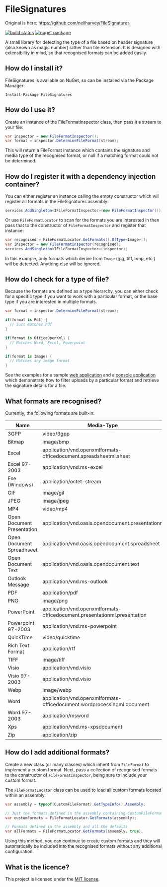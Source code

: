 # FileSignatures

Original is here: https://github.com/neilharvey/FileSignatures

[![build status](https://ci.appveyor.com/api/projects/status/github/neilharvey/filesignatures?svg=true)](https://ci.appveyor.com/project/neilharvey/filesignatures)
[![nuget package](https://badge.fury.io/nu/FileSignatures.svg)](https://www.nuget.org/packages/FileSignatures)

A small library for detecting the type of a file based on header signature (also known as magic number) rather than file
extension. It is designed with extensibility in mind, so that recognised formats can be added easily.

## How do I install it?

FileSignatures is available on NuGet, so can be installed via the Package Manager:

```
Install-Package FileSignatures
```

## How do I use it?

Create an instance of the FileFormatInspector class, then pass it a stream to your file:

```cs
var inspector = new FileFormatInspector();
var format = inspector.DetermineFileFormat(stream);
```

This will return a FileFormat instance which contains the signature and media type of the recognised format, or null if
a matching format could not be determined.

## How do I register it with a dependency injection container?

You can either register an instance calling the empty constructor which will register all formats in the FileSignatures
assembly:

```cs
services.AddSingleton<IFileFormatInspector>(new FileFormatInspector());
```

Or use `FileFormatLocator` to scan for the formats you are interested in then pass that to the constructor
of `FileFormatInspector` and register that instance:

```cs
var recognised = FileFormatLocator.GetFormats().OfType<Image>();
var inspector = new FileFormatInspector(recognised);
services.AddSingleton<IFileFormatInspector>(inspector);
```

In this example, only formats which derive from `Image` (jpg, tiff, bmp, etc.) will be detected. Anything else will be
ignored.

## How do I check for a type of file?

Because the formats are defined as a type hierarchy, you can either check for a specific type if you want to work with a
particular format, or the base type if you are interested in multiple formats.

```cs
var format = inspector.DetermineFileFormat(stream);

if(format is Pdf) {
  // Just matches Pdf
}

if(format is OfficeOpenXml) {
  // Matches Word, Excel, Powerpoint
}

if(format is Image) {
  // Matches any image format
}

```

See the examples for a
sample [web application](https://github.com/neilharvey/FileSignatures/tree/master/examples/WebApplication) and
a [console application](https://github.com/neilharvey/FileSignatures/tree/master/examples/ConsoleApplication) which
demonstrate how to filter uploads by a particular format and retrieve the signature details for a file.

## What formats are recognised?

Currently, the following formats are built-in:

| Name                       | Media-Type                                                                | Extension
|----------------------------|---------------------------------------------------------------------------|--------
| 3GPP                       | video/3gpp                                                                | .3gp
| Bitmap                     | image/bmp                                                                 | .bmp
| Excel                      | application/vnd.openxmlformats-officedocument.spreadsheetml.sheet         | .xlsx
| Excel 97-2003              | application/vnd.ms-excel                                                  | .xls
| Exe (Windows)              | application/octet-stream                                                  | .exe
| GIF                        | image/gif                                                                 | .gif
| JPEG                       | image/jpeg                                                                | .jpeg
| MP4                        | video/mp4                                                                 | .mp4
| Open Document Presentation | application/vnd.oasis.opendocument.presentationn                          | .odp
| Open Document Spreadhseet  | application/vnd.oasis.opendocument.spreadsheet                            | .ods
| Open Document Text         | application/vnd.oasis.opendocument.text                                   | .odt
| Outlook Message            | application/vnd.ms-outlook                                                | .msg
| PDF                        | application/pdf                                                           | .pdf
| PNG                        | image/png                                                                 | .png
| PowerPoint                 | application/vnd.openxmlformats-officedocument.presentationml.presentation | .pptx
| Powerpoint 97-2003         | application/vnd.ms-powerpoint                                             | .ppt
| QuickTime                  | video/quicktime                                                           | .mov
| Rich Text Format           | application/rtf                                                           | .rtf
| TIFF                       | image/tiff                                                                | .tif
| Visio                      | application/vnd.visio                                                     | .vsdx
| Visio 97-2003              | application/vnd.visio                                                     | .vsd
| Webp                       | image/webp                                                                | .webp
| Word                       | application/vnd.openxmlformats-officedocument.wordprocessingml.document   | .docx
| Word 97-2003               | application/msword                                                        | .doc
| Xps                        | application/vnd.ms-xpsdocument                                            | .xps
| Zip                        | application/zip                                                           | .zip

## How do I add additional formats?

Create a new class (or many classes) which inherit from `FileFormat` to implement a custom format. Next, pass a
collection of recognised formats to the constructor of `FileFormatInspector`, being sure to include your custom format.

The `FileFormatLocator` class can be used to load all custom formats located within an assembly:

```cs
var assembly = typeof(CustomFileFormat).GetTypeInfo().Assembly;

// Just the formats defined in the assembly containing CustomFileFormat
var customFormats = FileFormatLocator.GetFormats(assembly);

// Formats defined in the assembly and all the defaults
var allFormats = FileFormatLocator.GetFormats(assembly, true);
```

Using this method, you can continue to create custom formats and they will automatically be included into the recognised
formats without any additional configuration.

## What is the licence?

This project is licensed under the [MIT license](LICENSE).
